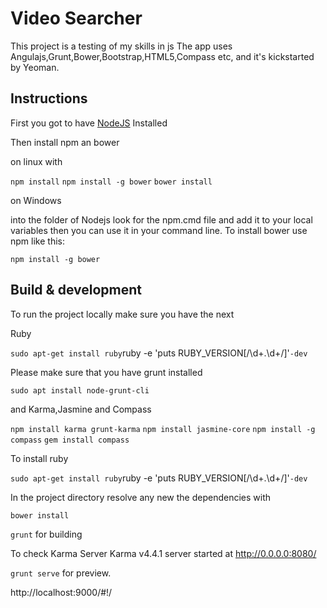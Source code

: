 # Video Searcher

This project is a testing of my skills in js
The app uses Angulajs,Grunt,Bower,Bootstrap,HTML5,Compass etc, and it's kickstarted by Yeoman.

## Instructions

First you got to have [NodeJS](http://nodejs.org/download/) Installed

Then install npm an bower

on linux with 

`npm install`
`npm install -g bower`
`bower install`

on Windows

into the folder of Nodejs look for the npm.cmd file and add it to your local variables
then you can use it in your command line. To install bower use npm like this:

`npm install -g bower`

## Build & development

To run the project locally make sure you have the next

Ruby

`sudo apt-get install ruby`ruby -e 'puts RUBY_VERSION[/\d+\.\d+/]'`-dev`

Please make sure that you have grunt installed

`sudo apt install node-grunt-cli`

and Karma,Jasmine and Compass

`npm install karma grunt-karma`
`npm install jasmine-core`
`npm install -g compass`
`gem install compass`

To install ruby

`sudo apt-get install ruby`ruby -e 'puts RUBY_VERSION[/\d+\.\d+/]'`-dev`


In the project directory resolve any new the dependencies with

`bower install`


`grunt` for building

To check Karma Server
Karma v4.4.1 server started at http://0.0.0.0:8080/


`grunt serve` for preview.

http://localhost:9000/#!/






